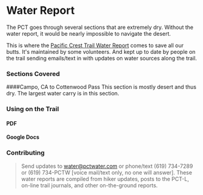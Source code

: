 # Water Report
  The PCT goes through several sections that are extremely dry. Without the water report, it would be nearly impossible to navigate the desert. 
  
  This is where the [Pacific Crest Trail Water Report](https://pctwater.com/) comes to save all our butts. It's maintained by some volunteers. And kept up to date by people on the trail sending emails/text in with updates on water sources along the trail.
  
### Sections Covered
####Campo, CA to Cottenwood Pass
  This section is mostly desert and thus dry. The largest water carry is in this section. 


### Using on the Trail
#### PDF

#### Google Docs

### Contributing
> Send updates to water@pctwater.com or phone/text (619) 734-7289 or (619) 734-PCTW [voice mail/text only, no one will answer]. These water reports are compiled from hiker updates, posts to the PCT-L, on-line trail journals, and other on-the-ground reports.